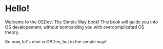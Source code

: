 # Hello!
Welcome to the OSDev: The Simple Way book!
This book will guide you into OS developement, without bombarding you with overcomplicated OS theory.

So now, let's dive in OSDev, but in the simple way!